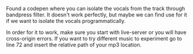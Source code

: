 Found a codepen where you can isolate the vocals from the track through bandpress filter.
It doesn't work perfectly, but maybe we can find use for it if we want to isolate the vocals programmatically. 

In order for it to work, make sure you start with live-server or you will have cross-origin errors. 
If you want to try different music to experiment go to line 72 and insert the relative path of your mp3 location.